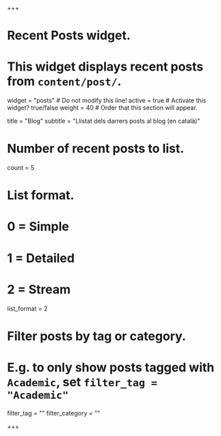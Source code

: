 +++
# Recent Posts widget.
# This widget displays recent posts from `content/post/`.
widget = "posts"  # Do not modify this line!
active = true  # Activate this widget? true/false
weight = 40  # Order that this section will appear.

title = "Blog"
subtitle = "Llistat dels darrers posts al blog (en català)"

# Number of recent posts to list.
count = 5

# List format.
#   0 = Simple
#   1 = Detailed
#   2 = Stream
list_format = 2

# Filter posts by tag or category.
#  E.g. to only show posts tagged with `Academic`, set `filter_tag = "Academic"`
filter_tag = ""
filter_category = ""

+++

